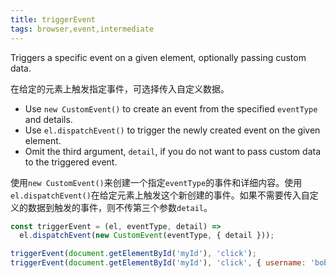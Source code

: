 ```yaml
---
title: triggerEvent
tags: browser,event,intermediate
---
```


Triggers a specific event on a given element, optionally passing custom data.

在给定的元素上触发指定事件，可选择传入自定义数据。

- Use `new CustomEvent()` to create an event from the specified `eventType` and details.
- Use `el.dispatchEvent()` to trigger the newly created event on the given element.
- Omit the third argument, `detail`, if you do not want to pass custom data to the triggered event.

使用`new CustomEvent()`来创建一个指定`eventType`的事件和详细内容。使用`el.dispatchEvent()`在给定元素上触发这个新创建的事件。如果不需要传入自定义的数据到触发的事件，则不传第三个参数`detail`。

```js
const triggerEvent = (el, eventType, detail) =>
  el.dispatchEvent(new CustomEvent(eventType, { detail }));
```

```js
triggerEvent(document.getElementById('myId'), 'click');
triggerEvent(document.getElementById('myId'), 'click', { username: 'bob' });
```
